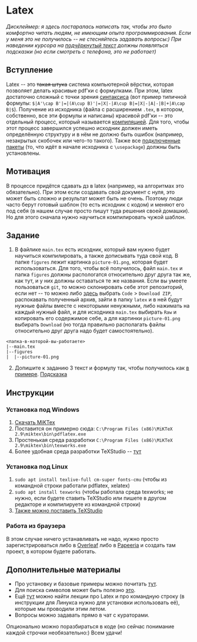 # Latex
*Дисклеймер: я здесь постаралась написать так, чтобы это было комфортно читать людям, не имеющим опыта программирования. Если у меня это не получилось -- не стесняйтесь задавать вопросы:) При наведении курсора на <span title="Я -- подсказка!"><ins>подчёркнутый текст</ins></span> должны появляться подсказки (но если смотреть с телефона, это не работает)*
## Вступление
Latex -- это ~~такая штука~~ система компьютерной вёрстки, которая позволяет делать красивые pdf'ки с формулками. При этом, latex достаточно сложный с точки зрения <span title="То есть набора правил как писать код. Latex по факту является языком программирования"><ins>синтаксиса</ins></span> (вот пример типичной формулы: `$|A'\cap B'|=|(A\cup B)'|=|X|-|A\cup B|=|X|-|A|-|B|+|A\cap B|$`). Получение из исходника (файла с расширением `.tex`, в котором, собственно, все эти формулы и написаны) красивой pdf'ки -- это отдельный процесс, который называется <span title="Подробнее про это расскажут на лекциях по C++ или основам программирования."><ins>компиляцией</ins></span>. Для того, чтобы этот процесс завершился успешно исходник должен иметь определённую структуру и в нём не должно быть ошибок (например, незакрытых скобочек или чего-то такого). Также все <span title="Они расширяют список команд, которые можно использовать и тем самым увеличивают возможности. Подробнее про подключение библиотек в общем случае будет на курсе по C++ или основам программирования"><ins>подключенные пакеты</ins></span> (то, что идёт в начале исходника с `\usepackage`) должны быть установлены.
## Мотивация 
В процессе придётся сдавать дз в latex (например, на алгоритмах это обязательно). При этом если создавать свой документ с нуля, это может быть сложно и результат может быть не очень. Поэтому люди часто берут готовый шаблон (то есть исходник с кодом) и меняют его под себя (в нашем случае просто пишут туда решения своей домашки). Но для этого сначала нужно научиться компилировать чужой шаблон.
## Задание
1. В файлике `main.tex` есть исходник, который вам нужно будет научиться компилировать, а также дописывать туда свой код. В папке `figures` лежит картинка `picture-01.png`, которая будет использоваться. Для того, чтобы всё получилось, файл `main.tex` и папка `figures` должны распологатся относительно друг друга так же, как тут, и у них должны оставаться те же названия. Если вы умеете пользоваться `git`, то можно склонировать себе этот репозиторий, если нет -- то можно либо [здесь](https://github.com/olgalupuleac/SummerExercises) выбрать `Code` > `Download ZIP`, распокавать полученный архив, зайти в папку `latex` и в ней будут нужные файлы вместе с некоторыми ненужными, либо нажимать на каждый нужный файл, и для исходника `main.tex` выбирать `Raw` и копировать его содержимое себе, а для картинки `picture-01.png` выбирать `Download` (но тогда правильно располагать файлы относительно друг друга надо будет самостоятельно). 
```
<папка-в-которой-вы-работаете>
|--main.tex
|--figures
|  |--picture-01.png
```
2. Допишите к заданию 3 текст и формулу так, чтобы получилось как [в примере](main.pdf). <span title="Эта формула очень похожа на одну из формул, которые есть в примере"><ins>Подсказка</ins></span>
## Инструкции
### Установка под Windows
1. [Скачать MiKTex](https://miktex.org/download)
2. Поставится он примерно сюда: `C:\Program Files (x86)\MiKTeX 2.9\miktex\bin\pdflatex.exe`
3. Простенькая среда разработки `C:\Program Files (x86)\MiKTeX 2.9\miktex\bin\texworks.exe`
4. Более удобная среда разработки TeXStudio -- [тут](https://www.texstudio.org/)

### Установка под Linux
1. `sudo apt install texlive-full cm-super fonts-cmu` (чтобы из командной строки работали pdflatex, xelatex)
2. `sudo apt install texworks` (чтобы работала среда texworks; не нужно, если будете ставить TeXStudio или пишете в другом редакторе и компилируете из командной строки)
3. [Также можно поставить TeXStudio](http://ubuntuhandbook.org/index.php/2019/12/how-to-install-texstudio-2-12-18-in-ubuntu-19-10-20-04/) 

### Работа из браузера
В этом случае ничего устанавливать не надо, нужно просто зарегистрироваться либо в [Overleaf](https://www.overleaf.com/) либо в [Papeeria](https://papeeria.com) и создать там проект, в котором будете работать.

## Дополнительные материалы
* Про установку и базовые примеры можно почитать [тут](https://wiki.compscicenter.ru/index.php/Help_tex_windows).
* Для поиска символов может быть полезно [это](https://detexify.kirelabs.org/classify.html).
* Ещё [тут](https://www.youtube.com/playlist?list=PLxMpIvWUjaJuOVEWZ0-H7QaUeREmyqNl9) можно найти лекции про Latex и про командную строку (в инструкции для Линукса нужно для установки использовать её), которые мы проводили этим летом. 
* Вопросы можно задавать прямо в чат с кураторами. 

Опционально можно поразбираться в коде (но сейчас понимание каждой строчки необязательно:) Всем удачи!

